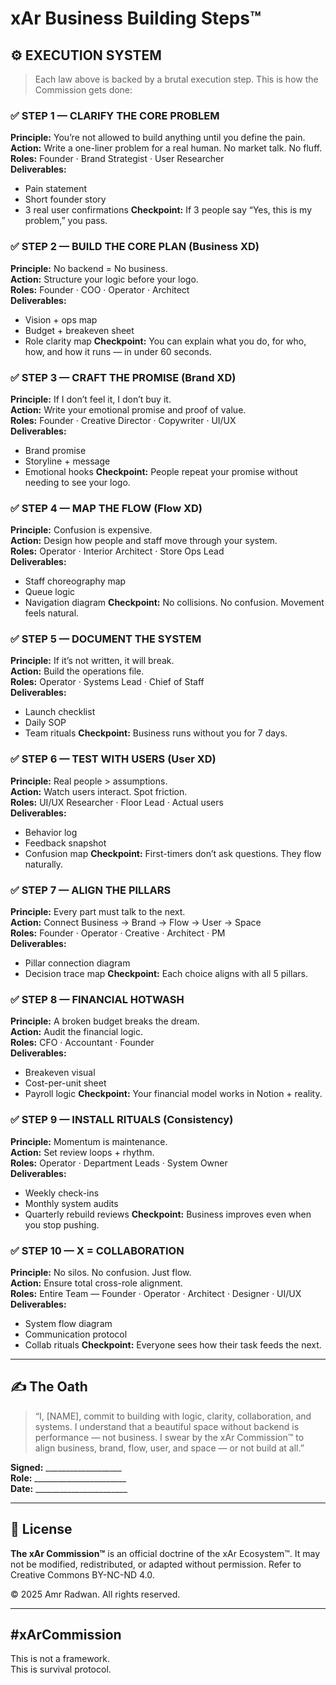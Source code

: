 # xAr Business Building Steps™
## ⚙️ EXECUTION SYSTEM 
> Each law above is backed by a brutal execution step. This is how the Commission gets done:


### ✅ STEP 1 — CLARIFY THE CORE PROBLEM
**Principle:** You’re not allowed to build anything until you define the pain.  
**Action:** Write a one-liner problem for a real human. No market talk. No fluff.  
**Roles:** Founder · Brand Strategist · User Researcher  
**Deliverables:**
- Pain statement
- Short founder story
- 3 real user confirmations
**Checkpoint:** If 3 people say “Yes, this is my problem,” you pass.

### ✅ STEP 2 — BUILD THE CORE PLAN (Business XD)
**Principle:** No backend = No business.  
**Action:** Structure your logic before your logo.  
**Roles:** Founder · COO · Operator · Architect  
**Deliverables:**
- Vision + ops map
- Budget + breakeven sheet
- Role clarity map
**Checkpoint:** You can explain what you do, for who, how, and how it runs — in under 60 seconds.

### ✅ STEP 3 — CRAFT THE PROMISE (Brand XD)
**Principle:** If I don’t feel it, I don’t buy it.  
**Action:** Write your emotional promise and proof of value.  
**Roles:** Founder · Creative Director · Copywriter · UI/UX  
**Deliverables:**
- Brand promise
- Storyline + message
- Emotional hooks
**Checkpoint:** People repeat your promise without needing to see your logo.

### ✅ STEP 4 — MAP THE FLOW (Flow XD)
**Principle:** Confusion is expensive.  
**Action:** Design how people and staff move through your system.  
**Roles:** Operator · Interior Architect · Store Ops Lead  
**Deliverables:**
- Staff choreography map
- Queue logic
- Navigation diagram
**Checkpoint:** No collisions. No confusion. Movement feels natural.

### ✅ STEP 5 — DOCUMENT THE SYSTEM
**Principle:** If it’s not written, it will break.  
**Action:** Build the operations file.  
**Roles:** Operator · Systems Lead · Chief of Staff  
**Deliverables:**
- Launch checklist
- Daily SOP
- Team rituals
**Checkpoint:** Business runs without you for 7 days.

### ✅ STEP 6 — TEST WITH USERS (User XD)
**Principle:** Real people > assumptions.  
**Action:** Watch users interact. Spot friction.  
**Roles:** UI/UX Researcher · Floor Lead · Actual users  
**Deliverables:**
- Behavior log
- Feedback snapshot
- Confusion map
**Checkpoint:** First-timers don’t ask questions. They flow naturally.

### ✅ STEP 7 — ALIGN THE PILLARS
**Principle:** Every part must talk to the next.  
**Action:** Connect Business → Brand → Flow → User → Space  
**Roles:** Founder · Operator · Creative · Architect · PM  
**Deliverables:**
- Pillar connection diagram
- Decision trace map
**Checkpoint:** Each choice aligns with all 5 pillars.

### ✅ STEP 8 — FINANCIAL HOTWASH
**Principle:** A broken budget breaks the dream.  
**Action:** Audit the financial logic.  
**Roles:** CFO · Accountant · Founder  
**Deliverables:**
- Breakeven visual
- Cost-per-unit sheet
- Payroll logic
**Checkpoint:** Your financial model works in Notion + reality.

### ✅ STEP 9 — INSTALL RITUALS (Consistency)
**Principle:** Momentum is maintenance.  
**Action:** Set review loops + rhythm.  
**Roles:** Operator · Department Leads · System Owner  
**Deliverables:**
- Weekly check-ins
- Monthly system audits
- Quarterly rebuild reviews
**Checkpoint:** Business improves even when you stop pushing.

### ✅ STEP 10 — X = COLLABORATION
**Principle:** No silos. No confusion. Just flow.  
**Action:** Ensure total cross-role alignment.  
**Roles:** Entire Team — Founder · Operator · Architect · Designer · UI/UX  
**Deliverables:**
- System flow diagram
- Communication protocol
- Collab rituals
**Checkpoint:** Everyone sees how their task feeds the next.

---

## ✍️ The Oath

> “I, [NAME], commit to building with logic, clarity, collaboration, and systems. 
> I understand that a beautiful space without backend is performance — not business. 
> I swear by the xAr Commission™ to align business, brand, flow, user, and space — or not build at all.”

**Signed:** ___________________    
**Role:** _______________________    
**Date:** _______________________

---

## 🔗 License
**The xAr Commission™** is an official doctrine of the xAr Ecosystem™. It may not be modified, redistributed, or adapted without permission. Refer to Creative Commons BY-NC-ND 4.0.

© 2025 Amr Radwan. All rights reserved.

---

## #xArCommission  
This is not a framework.  
This is survival protocol.
